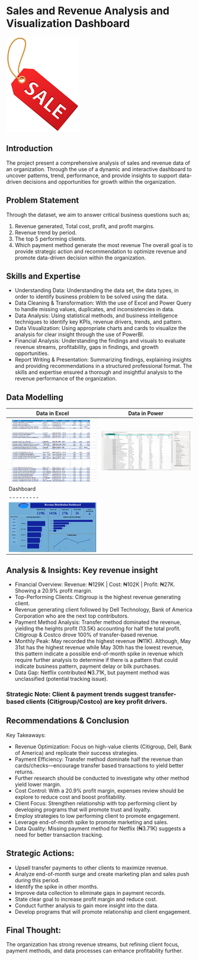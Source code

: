 # Sales and Revenue Analysis and Visualization Dashboard
![](S.PNG)
## Introduction
The project present a comprehensive analysis of sales and revenue data of an organization. Through the use of a dynamic and interactive dashboard to uncover patterns, trend, performance, and provide insights to support data-driven decisions and opportunities for growth within the organization. 
## Problem Statement
Through the dataset, we aim to answer critical business questions such as;
1. Revenue generated, Total cost, profit, and profit margins.
2. Revenue trend by period.
3. The top 5 performing clients.
4. Which payment method generate the most revenue
The overall goal is to provide strategic action and recommendation to optimize revenue and promote data-driven decision within the organization.
## Skills and Expertise
- Understanding Data: Understanding the data set, the data types, in order to identify business problem to be solved using the data.
- Data Cleaning & Transformation: With the use of Excel and Power Query to handle missing values, duplicates, and inconsistencies in data.
- Data Analysis: Using statistical methods, and business intelligence techniques to identify key KPIs, revenue drivers, trends, and pattern.
- Data Visualization: Using appropriate charts and cards to visualize the analysis for clear insight through the use of PowerBI.
- Financial Analysis: Understanding the findings and visuals to evaluate revenue streams, profitability, gaps in findings, and growth opportunities.
- Report Writing & Presentation: Summarizing findings, explaining insights and providing recommendations in a structured professional format.
The skills and expertise ensured a thorough and insightful analysis to the revenue performance of the organization. 
## Data Modelling 
| Data in Excel| Data in Power|
|--------------|--------------|
|![](Eview.PNG)|![](Pview.PNG)|
|Dashboard|
|---------|
|![](Dash.PNG)|
## Analysis & Insights: Key revenue insight
- Financial Overview: Revenue: ₦129K | Cost: ₦102K | Profit: ₦27K. Showing a 20.9% profit margin.
- Top-Performing Clients: Citigroup is the highest revenue generating client.
- Revenue generating client followed by Dell Technology, Bank of America Corporation who are the next top contributors.
- Payment Method Analysis: Transfer method dominated the revenue, yielding the heights profit (13.5K) accounting for half the total profit. Citigroup & Costco drove 100% of transfer-based revenue.
- Monthly Peak: May recorded the highest revenue (₦11K). Although, May 31st has the highest revenue while May 30th has the lowest revenue, this pattern indicate a possible end-of-month spike in revenue which require further analysis to determine if there is a pattern that could indicate business pattern, payment delay or bilk purchases.
- Data Gap: Netflix contributed ₦3.71K, but payment method was unclassified (potential tracking issue).
### Strategic Note: Client & payment trends suggest transfer-based clients (Citigroup/Costco) are key profit drivers. 
## Recommendations & Conclusion
Key Takeaways:
- Revenue Optimization: Focus on high-value clients (Citigroup, Dell, Bank of America) and replicate their success strategies.
- Payment Efficiency: Transfer method dominate half the revenue than cards/checks—encourage transfer based transactions to yield better returns.
- Further research should be conducted to investigate why other method yield lower margin.
- Cost Control: With a 20.9% profit margin, expenses review should be explore to reduce cost and boost profitability.
- Client Focus: Strengthen relationship with top performing client by developing programs that will promote trust and loyalty.
- Employ strategies to low performing client to promote engagement.
- Leverage end-of-month spike to promote marketing and sales.
- Data Quality: Missing payment method for Netflix (₦3.71K) suggests a need for better transaction tracking.
## Strategic Actions:
- Upsell transfer payments to other clients to maximize revenue.
- Analyze end-of-month surge and create marketing plan and sales push during this period.
- Identify the spike in other months.
- Improve data collection to eliminate gaps in payment records.
- State clear goal to increase profit margin and reduce cost.
- Conduct further analysis to gain more insight into the data.
- Develop programs that will promote relationship and client engagement. 
## Final Thought: 
The organization has strong revenue streams, but refining client focus, payment methods, and data processes can enhance profitability further.
